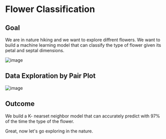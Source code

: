 # Flower Classification

## Goal

We are in nature hiking and we want to explore diffrent flowers. We want to build a machine learning model that can classify the type of flower given its petal and septal dimensions.

![image](https://user-images.githubusercontent.com/53411455/132767506-ae7ab1c3-2d64-4b3b-b710-a32cf2324cc7.png)

## Data Exploration by  Pair Plot

![image](https://user-images.githubusercontent.com/53411455/132767554-0e984e59-0ab6-4bba-8f29-ad67529db95d.png)



## Outcome

We build a K- nearset neighbor model that can accurately predict with 97% of the time the type of the flower.

Great, now let's go exploring in the nature.

